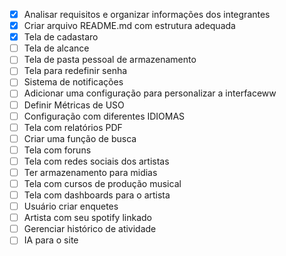 - [x] Analisar requisitos e organizar informações dos integrantes
- [x] Criar arquivo README.md com estrutura adequada
- [x] Tela de cadastaro
- [ ] Tela de alcance
- [ ] Tela de pasta pessoal de armazenamento
- [ ] Tela para redefinir senha
- [ ] Sistema de notificações
- [ ] Adicionar uma configuração para personalizar a interfaceww
- [ ] Definir Métricas de USO
- [ ] Configuração com diferentes IDIOMAS
- [ ] Tela com relatórios PDF
- [ ] Criar uma função de busca
- [ ] Tela com foruns
- [ ] Tela com redes sociais dos artistas
- [ ] Ter armazenamento para midias
- [ ] Tela com cursos de produção musical
- [ ] Tela com dashboards para o artista
- [ ] Usuário criar enquetes
- [ ] Artista com seu spotify linkado
- [ ] Gerenciar histórico de atividade
- [ ] IA para o site

